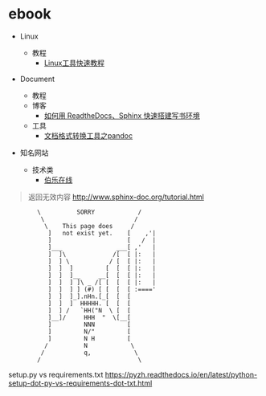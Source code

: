 # ebook

* Linux
  * 教程
    * [Linux工具快速教程](
  https://linuxtools-rst.readthedocs.io/zh_CN/latest/index.html)

* Document
  * 教程
  * 博客
    * [如何用 ReadtheDocs、Sphinx 快速搭建写书环境](https://www.jianshu.com/p/78e9e1b8553a)
  * 工具
    * [文档格式转换工具之pandoc](http://pandoc.org/try/)

* 知名网站
  * 技术类
    * [伯乐在线](http://python.jobbole.com/)

> 返回无效内容
> http://www.sphinx-doc.org/tutorial.html
```
        \          SORRY            /
         \                         /
          \    This page does     /
           ]   not exist yet.    [    ,'|
           ]                     [   /  |
           ]___               ___[ ,'   |
           ]  ]\             /[  [ |:   |
           ]  ] \           / [  [ |:   |
           ]  ]  ]         [  [  [ |:   |
           ]  ]  ]__     __[  [  [ |:   |
           ]  ]  ] ]\ _ /[ [  [  [ |:   |
           ]  ]  ] ] (#) [ [  [  [ :===='
           ]  ]  ]_].nHn.[_[  [  [
           ]  ]  ]  HHHHH. [  [  [
           ]  ] /   `HH("N  \ [  [
           ]__]/     HHH  "  \[__[
           ]         NNN         [
           ]         N/"         [
           ]         N H         [
          /          N            \
         /           q,            \
        /                           \
```

setup.py vs requirements.txt
https://pyzh.readthedocs.io/en/latest/python-setup-dot-py-vs-requirements-dot-txt.html
